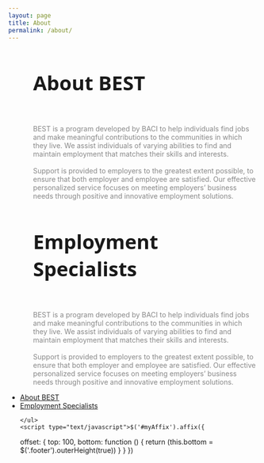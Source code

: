 ```yaml
---
layout: page
title: About
permalink: /about/
---
```


<div class="row">
<div class="col-md-7" style="margin-left:50px; ">
<h3 style="font-family: 'Open Sans', sans-serif; font-size: 40px;" id="about">About BEST</h3>
<br>
<div style="color: #888;">
BEST is a program developed by BACI to help individuals find jobs and make meaningful contributions to the communities in which they live. We assist individuals of varying abilities to find and maintain employment that matches their skills and interests.
<br><br>
Support is provided to employers to the greatest extent possible, to ensure that both employer and employee are satisfied. Our effective personalized service focuses on meeting employers’ business needs through positive and innovative employment solutions.
</div>

<h3 style="font-family: 'Open Sans', sans-serif; font-size: 40px;" id="ES">Employment Specialists</h3>
<br>
<div style="color: #888;">
BEST is a program developed by BACI to help individuals find jobs and make meaningful contributions to the communities in which they live. We assist individuals of varying abilities to find and maintain employment that matches their skills and interests.
<br><br>
Support is provided to employers to the greatest extent possible, to ensure that both employer and employee are satisfied. Our effective personalized service focuses on meeting employers’ business needs through positive and innovative employment solutions.
</div>
</div>


<div class="col-md-4" nav bs-docs-sidenav data-spy="affix-top" data-offset-top="60" data-offset-bottom="200" >
	<ul style="">
		<li><a href="#about">About BEST</a></li>
		<li><a href="#ES">Employment Specialists</a></li>

	</ul>
	<script type="text/javascript">$('#myAffix').affix({
  offset: {
    top: 100,
    bottom: function () {
      return (this.bottom = $('.footer').outerHeight(true))
    }
  }
})</script>
</div>
</div>










